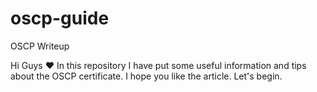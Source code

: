 # oscp-guide
OSCP Writeup


Hi Guys ❤️ 
In this repository I have put some useful information and tips about the OSCP certificate. I hope you like the article. Let's begin. 

